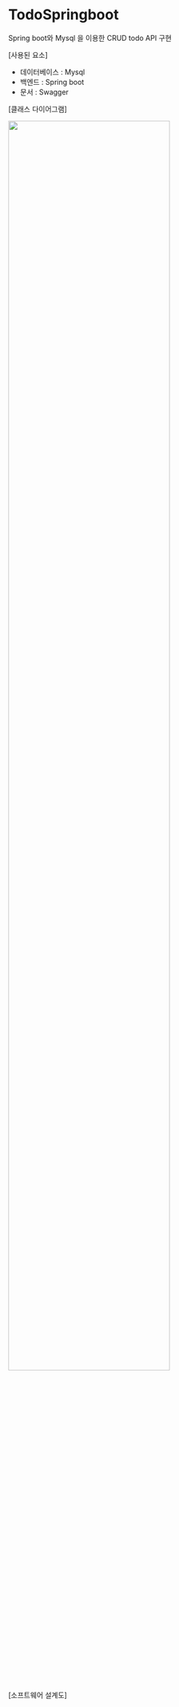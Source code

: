 # TodoSpringboot
Spring boot와 Mysql 을 이용한 CRUD todo API 구현

[사용된 요소]
* 데이터베이스 : Mysql
* 백엔드 : Spring boot
* 문서 : Swagger

<p>[클래스 다이어그램]</p>
<img src="https://github.com/Clean314/TodoSpringboot/assets/74604787/60c69914-87d6-44ad-8bf9-097f63346c2b" width="80%"/>


<p>[소프트웨어 설계도]</p>
